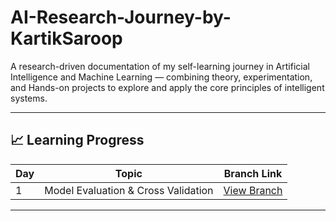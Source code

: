 # AI-Research-Journey-by-KartikSaroop
A research-driven documentation of my self-learning journey in Artificial Intelligence and Machine Learning — combining theory, experimentation, and Hands-on projects to explore and apply the core principles of intelligent systems.

---
## 📈 Learning Progress

| Day | Topic | Branch Link |
|-----|-------|--------------|
| 1 | Model Evaluation & Cross Validation | [View Branch](https://github.com/KartikSaroop-AI/AI-Research-Journey-by-KartikSaroop/tree/day-1-model-evaluation) |

---
